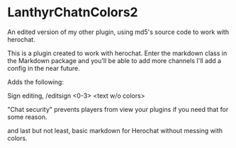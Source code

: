# LanthyrChatnColors2
An edited version of my other plugin, using md5's source code to work with herochat.

This is a plugin created to work with herochat. Enter the markdown class in the Markdown package and you'll be able to add more channels
I'll add a config in the near future.

Adds the following:

Sign editing, /editsign <0-3> <text w/o colors>

"Chat security" prevents players from view your plugins if you need that for some reason.

and last but not least, basic markdown for Herochat without messing with colors.

